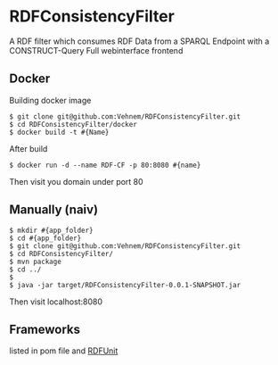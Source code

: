# RDFConsistencyFilter

A RDF filter which consumes RDF Data from a SPARQL Endpoint with a CONSTRUCT-Query
Full webinterface frontend

## Docker

Building docker image

    $ git clone git@github.com:Vehnem/RDFConsistencyFilter.git
    $ cd RDFConsistencyFilter/docker
    $ docker build -t #{Name}

After build

    $ docker run -d --name RDF-CF -p 80:8080 #{name}
    
Then visit you domain under port 80

## Manually (naiv)
    $ mkdir #{app_folder}
    $ cd #{app_folder}
    $ git clone git@github.com:Vehnem/RDFConsistencyFilter.git
    $ cd RDFConsistencyFilter/
    $ mvn package
    $ cd ../
    $
    $ java -jar target/RDFConsistencyFilter-0.0.1-SNAPSHOT.jar

Then visit localhost:8080

## Frameworks

listed in pom file and [RDFUnit](https://github.com/AKSW/RDFUnit/) 
